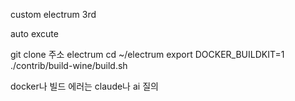 custom electrum 3rd


auto excute

git clone 주소 electrum
cd ~/electrum
export DOCKER_BUILDKIT=1
./contrib/build-wine/build.sh

docker나 빌드 에러는 claude나 ai 질의
